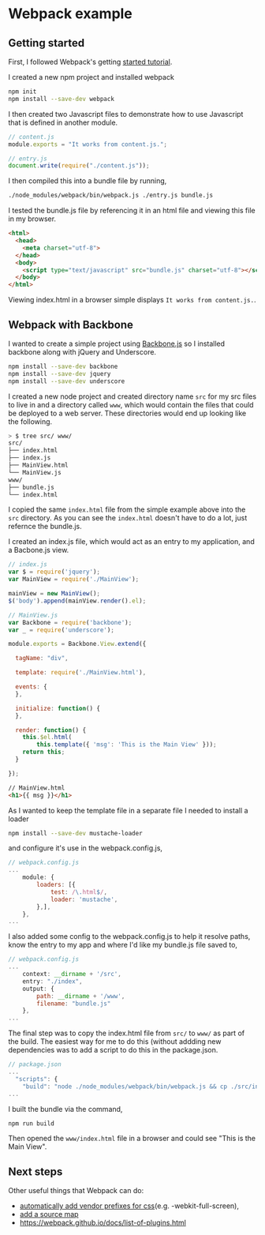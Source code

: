 # Webpack example


## Getting started
First, I followed Webpack's getting [started tutorial](http://webpack.github.io/docs/tutorials/getting-started/).

I created a new npm project and installed webpack
```bash
npm init
npm install --save-dev webpack
```

I then created two Javascript files to demonstrate how to use Javascript that is defined in another module.

```Javascript
// content.js
module.exports = "It works from content.js.";
```

```Javascript
// entry.js
document.write(require("./content.js"));
```

I then compiled this into a bundle file by running,
```bash
./node_modules/webpack/bin/webpack.js ./entry.js bundle.js
```

I tested the bundle.js file by referencing it in an html file and viewing this
file in my browser.

```html
<html>
  <head>
    <meta charset="utf-8">
  </head>
  <body>
    <script type="text/javascript" src="bundle.js" charset="utf-8"></script>
  </body>
</html>
```

Viewing index.html in a browser simple displays `It works from content.js.`.

## Webpack with Backbone

I wanted to create a simple project using [Backbone.js](http://backbonejs.org/) so I installed backbone along with jQuery and Underscore.

```bash
npm install --save-dev backbone
npm install --save-dev jquery
npm install --save-dev underscore
```

I created a new node project and created directory name `src` for my src files to live in and a directory called `www`, which would contain the files that could be deployed to a web server.  These directories would end up looking like the following.

```bash
> $ tree src/ www/
src/
├── index.html
├── index.js
├── MainView.html
└── MainView.js
www/
├── bundle.js
└── index.html
```

I copied the same `index.html` file from the simple example above into the `src` directory.  As you can see the `index.html` doesn't have to do a lot, just refernce the bundle.js.

I created an index.js file, which would act as an entry to my application, and a Bacbone.js view.
```javascript
// index.js
var $ = require('jquery');
var MainView = require('./MainView');

mainView = new MainView();
$('body').append(mainView.render().el);
```

```javascript
// MainView.js
var Backbone = require('backbone');
var _ = require('underscore');

module.exports = Backbone.View.extend({

  tagName: "div",

  template: require('./MainView.html'),

  events: {
  },

  initialize: function() {
  },

  render: function() {
	this.$el.html(
        this.template({ 'msg': 'This is the Main View' }));
	return this;
  }

});
```

```html
// MainView.html
<h1>{{ msg }}</h1>
```

As I wanted to keep the template file in a separate file I needed to install a
loader

```bash
npm install --save-dev mustache-loader
```

and configure it's use in the webpack.config.js,

```javascript
// webpack.config.js
...
    module: {
        loaders: [{
            test: /\.html$/,
            loader: 'mustache',
        },],
    },
...
```

I also added some config to the webpack.config.js to help it resolve paths, know the entry to my app and where I'd like my bundle.js file saved to,
```javascript
// webpack.config.js
...
    context: __dirname + '/src',
    entry: "./index",
    output: {
        path: __dirname + '/www',
        filename: "bundle.js"
    },
...
```
The final step was to copy the index.html file from `src/` to `www/` as part of the build.  The easiest way for me to do this (without addding new dependencies was to add a script to do this in the package.json.
```javascript
// package.json 
...
  "scripts": {
    "build": "node ./node_modules/webpack/bin/webpack.js && cp ./src/index.html ./www/"
...
```

I built the bundle via the command,
```bash
npm run build
```
Then opened the `www/index.html` file in a browser and could see "This is the Main View".

## Next steps 
Other useful things that Webpack can do:
 * [automatically add vendor prefixes for css](https://www.npmjs.com/package/autoprefixer)(e.g. -webkit-full-screen),
 * [add a source map](https://webpack.github.io/docs/configuration.html#output-devtoolmodulefilenametemplate) 
 * https://webpack.github.io/docs/list-of-plugins.html
